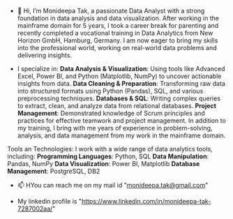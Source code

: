 - 👋 Hi, I’m Monideepa Tak, a passionate Data Analyst with a strong foundation in data analysis and data visualization. After working in the mainframe domain for 5 years, I took a career break for parenting and recently completed a vocational training in Data Analytics from New Horizon GmbH, Hamburg, Germany. I am now eager to bring my skills into the professional world, working on real-world data problems and delivering insights.

- I specialize in:
 **Data Analysis & Visualization**:  Using tools like Advanced Excel, Power BI, and Python (Matplotlib, NumPy) to uncover actionable insights from data.
 **Data Cleaning & Preparation**: Transforming raw data into structured formats using Python (Pandas), SQL, and various preprocessing techniques.
 **Databases & SQL**: Writing complex queries to extract, clean, and analyze data from relational databases. 
 **Project Management**: Demonstrated knowledge of Scrum principles and practices for effective teamwork and project management.
  In addition to my training, I bring with me years of experience in problem-solving, analysis, and data management from my work in the mainframe domain.

Tools an Technologies:
I work with a wide range of data analytics tools, including:
**Programming Languages**: Python, SQL
**Data Manipulation**: Pandas, NumPy
**Data Visualization**: Power BI, Matplotlib
**Database Management**: PostgreSQL, DB2

- 📫 HYou can reach me on my mail id "monideepa.tak@gmail.com"

-  My linkedin profile is "https://www.linkedin.com/in/monideepa-tak-7287002aa/"



